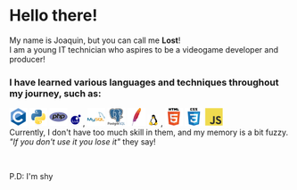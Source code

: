 <h1>Hello there!</h1>
<p>My name is Joaquin, but you can call me <b>Lost</b>!<br>
I am a young IT technician who aspires to be a videogame developer and producer!<br></p>
<h3>I have learned various languages and techniques throughout my journey, such as:</h3>
<p><img src="https://raw.githubusercontent.com/devicons/devicon/master/icons/c/c-original.svg" alt="c" width="32" height="32"/>&nbsp;<img src="https://raw.githubusercontent.com/devicons/devicon/master/icons/python/python-original.svg" alt="python" width="32" height="32"/>&nbsp;<img src="https://raw.githubusercontent.com/devicons/devicon/master/icons/php/php-original.svg" alt="php" width="32" height="32"/>&nbsp;<img src="https://raw.githubusercontent.com/devicons/devicon/master/icons/lua/lua-original.svg" alt="Lua" width="20" height="20"/> ,
<img src="https://raw.githubusercontent.com/devicons/devicon/master/icons/mysql/mysql-original-wordmark.svg" alt="mysql" width="32" height="32"/>&nbsp;<img src="https://raw.githubusercontent.com/devicons/devicon/master/icons/postgresql/postgresql-original-wordmark.svg" alt="postgresql" width="32" height="32"/>&nbsp;<img src="https://raw.githubusercontent.com/devicons/devicon/master/icons/apache/apache-original.svg" alt="Apache Server" width="32" height="32"/>&nbsp;<img src="https://raw.githubusercontent.com/devicons/devicon/master/icons/linux/linux-original.svg" alt="Linux Server" width="20" height="20"/> ,
<img src="https://raw.githubusercontent.com/devicons/devicon/master/icons/html5/html5-original-wordmark.svg" alt="HTML5" width="32" height="32"/>&nbsp;<img src="https://raw.githubusercontent.com/devicons/devicon/master/icons/css3/css3-original-wordmark.svg" alt="CSS3" width="32" height="32"/>&nbsp;<img src="https://raw.githubusercontent.com/devicons/devicon/master/icons/javascript/javascript-original.svg" alt="Javascript" width="32" height="32"/><br>
Currently, I don't have too much skill in them, and my memory is a bit fuzzy. <i>"If you don't use it you lose it"</i> they say!</p><br>
<p>P.D: I'm shy</p>
